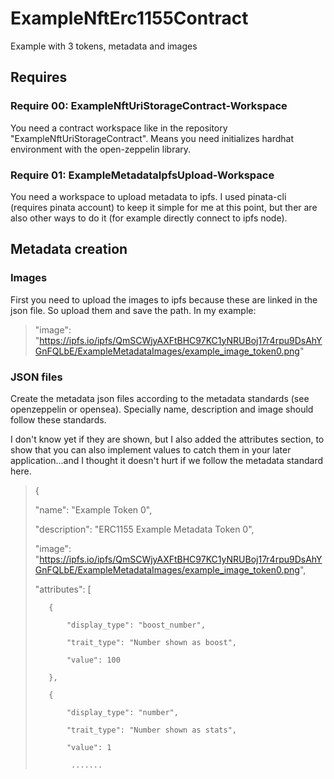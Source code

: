 # ExampleNftErc1155Contract
Example with 3 tokens, metadata and images

## Requires
### Require 00: ExampleNftUriStorageContract-Workspace
You need a contract workspace like in the repository "ExampleNftUriStorageContract". Means you need initializes hardhat environment with the open-zeppelin library.

### Require 01: ExampleMetadataIpfsUpload-Workspace
You need a workspace to upload metadata to ipfs. I used pinata-cli (requires pinata account) to keep it simple for me at this point, but ther are also other ways to do it (for example directly connect to ipfs node). 

## Metadata creation
### Images
First you need to upload the images to ipfs because these are linked in the json file. So upload them and save the path. In my example:

>"image": "https://ipfs.io/ipfs/QmSCWjyAXFtBHC97KC1yNRUBoj17r4rpu9DsAhYGnFQLbE/ExampleMetadataImages/example_image_token0.png"

### JSON files
Create the metadata json files according to the metadata standards (see openzeppelin or opensea). Specially name, description and image should follow these standards.

I don't know yet if they are shown, but I also added the attributes section, to show that you can also implement values to catch them in your later application...and I thought it doesn't hurt if we follow the metadata standard here. 

>
>{
>
>    "name": "Example Token 0",
>
>    "description": "ERC1155 Example Metadata Token 0",
>
>    "image": "https://ipfs.io/ipfs/QmSCWjyAXFtBHC97KC1yNRUBoj17r4rpu9DsAhYGnFQLbE/ExampleMetadataImages/example_image_token0.png",
>
>    "attributes": [
>
>        {
>
>            "display_type": "boost_number", 
>
>            "trait_type": "Number shown as boost",
>
>            "value": 100
>
>        },
>
>        {
>
>            "display_type": "number", 
>
>            "trait_type": "Number shown as stats",
>
>            "value": 1
>
>             .......            
>
